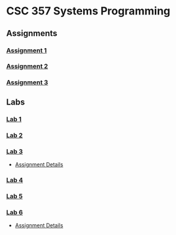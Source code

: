 # CSC 357 Systems Programming

## Assignments
### [Assignment 1](https://github.com/keen-cp/cpe-357-assignment-1-ishaansathaye)
### [Assignment 2](https://github.com/keen-cp/cpe-357-assignment-2-ishaansathaye)
### [Assignment 3](https://github.com/keen-cp/cpe-357-assignment-3-ishaansathaye)

## Labs
### [Lab 1](https://github.com/keen-cp/cpe-357-lab-1-ishaansathaye)
### [Lab 2](https://github.com/keen-cp/cpe-357-lab-2-ishaansathaye)
### [Lab 3](./Lab3)
- [Assignment Details](https://canvas.calpoly.edu/courses/83933/assignments/562932)
### [Lab 4](https://github.com/keen-cp/cpe-357-lab-4-ishaansathaye)
### [Lab 5](Lacuna)
### [Lab 6](./Lab6)
- [Assignment Details](https://canvas.calpoly.edu/courses/83933/assignments/562934)